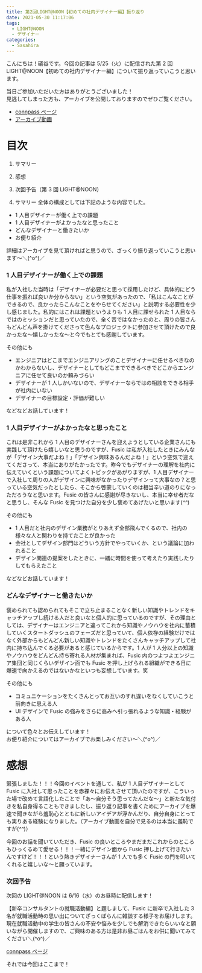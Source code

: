 ```yaml
---
title: 第2回LIGHT@NOON【初めての社内デザイナー編】振り返り
date: 2021-05-30 11:17:06
tags:
  - LIGHT@NOON
  - デザイナー
categories:
  - Sasahira
---
```


こんにちは！礒谷です。今回の記事は 5/25（火）に配信された第 2 回 LIGHT@NOON【初めての社内デザイナー編】について振り返っていこうと思います。<br>

当日ご参加いただいた方はありがとうございました！<br>
見逃してしまった方も、アーカイブを公開しておりますのでぜひご覧ください。

- [connpass ページ](https://fusic.connpass.com/event/211143/)
- [アーカイブ動画](https://www.youtube.com/watch?v=8SwpN7B3Na0)
<!-- more -->

# 目次

1. サマリー
2. 感想
3. 次回予告（第 3 回 LIGHT@NOON）

4. サマリー
   全体の構成としては下記のような内容でした。

- 1 人目デザイナーが働く上での課題
- 1 人目デザイナーがよかったなと思ったこと
- どんなデザイナーと働きたいか
- お便り紹介

詳細はアーカイブを見て頂ければと思うので、ざっくり振り返っていこうと思います〜＼(^o^)／

### 1 人目デザイナーが働く上での課題

私が入社した当時は「デザイナーが必要だと思って採用したけど、具体的にどう仕事を振れば良いか分からない」という空気があったので、「私はこんなことができるので、良かったらこんなことをやらせてください」と説明する必要性を少し感じました。私的にはこれは課題というよりも 1 人目に課せられた 1 人目ならではのミッションだと思っていたので、全く苦ではなかったのと、周りの皆さんもどんどん声を掛けてくださって色んなプロジェクトに参加させて頂けたので良かったな〜嬉しかったな〜と今でもとても感謝しています。

その他にも

- エンジニアはどこまでエンジニアリングのことデザイナーに任せるべきなのかわからないし、デザイナーとしてもどこまでできるべきでどこからエンジニアに任せて良いのか頼みづらい
- デザイナーが 1 人しかいないので、デザイナーならではの相談をできる相手が社内にいない
- デザイナーの目標設定・評価が難しい

などなどお話しています！

### 1 人目デザイナーがよかったなと思ったこと

これは是非これから 1 人目のデザイナーさんを迎えようとしている企業さんにも実践して頂けたら嬉しいなと思うのですが、Fusic は私が入社したときにみんなが「デザイン大事だよね！」「デザイン興味あるんだよね！」という空気で迎えてくださって、本当にありがたかったです。昨今でもデザイナーの理解を社内に伝えていくという課題についてよくトピックがあがりますが、1 人目デザイナーで入社して周りの人がデザインに興味がなかったりデザインって大事なの？と思っている空気だったとしたら、そこから啓蒙していくのは相当辛い道のりになっただろうなと思います。Fusic の皆さんに感謝が尽きないし、本当に幸せ者だなと思うし、そんな Fusic を見つけた自分を少し褒めてあげたいと思います(_^^_)

その他にも

- 1 人目だと社内のデザイン業務がとりあえず全部飛んでくるので、社内の様々な人と関わりを持てたことが良かった
- 会社としてデザイン部門はどういう方針でやっていくか、という議論に加われること
- デザイン関連の提案をしたときに、一緒に時間を使って考えたり実践したりしてもらえたこと

などなどお話しています！

### どんなデザイナーと働きたいか

褒められても認められてもそこで立ち止まることなく新しい知識やトレンドをキャッチアップし続ける人だと良いなと個人的に思っているのですが、その理由としては、デザイナーはエンジニアと違ってこれから知識やノウハウを社内に蓄積していくスタートダッシュのフェーズだと思っていて、個人依存の経験だけではなく外部からもどんどん新しい知識やトレンドをたくさんキャッチアップして社内に持ち込んでくる必要があると感じているからです。1 人が 1 人分以上の知識やノウハウをどんどん持ち寄れる人材が集まれば、Fusic 内のつよつよエンジニア集団と同じくらいデザイン面でも Fusic を押し上げられる組織ができる日に爆速で向かえるのではないかなといつも妄想しています。笑

その他にも

- コミュニケーションをたくさんとってお互いのすれ違いをなくしていこうと前向きに思える人
- UI デザインで Fusic の強みをさらに高みへ引っ張れるような知識・経験がある人

について色々とお伝えしています！<br>
お便り紹介についてはアーカイブでお楽しみください〜＼(^o^)／

# 感想

緊張しました！！！今回のイベントを通して、私が 1 人目デザイナーとして Fusic に入社して思ったことを赤裸々にお伝えさせて頂いたのですが、こういった場で改めて言語化したことで「あ〜自分そう思ってたんだな〜」と新たな気付きを私自身得ることもできましたし、振り返り記事を書くためにアーカイブを爆速で聞きながら羞恥心とともに新しいアイデアが浮かんだり、自分自身にとっても実りある経験になりました。（アーカイブ動画を自分で見るのは本当に羞恥ですが(_^^_)）<br>

今回のお話を聞いていただき、Fusic の良いところやまだまだこれからのところもひっくるめて愛せる！！！一緒にデザイン面から Fusic 押し上げて行きたいんですけど！！！という熱きデザイナーさんが 1 人でも多く Fusic の門を叩いてくれると嬉しいな〜と願っています。

### 次回予告

次回の LIGHT@NOON は 6/16（水）のお昼時に配信します！<br>

【新卒コンサルタントの就職活動編】と題しまして、Fusic に新卒で入社した 3 名が就職活動時の思い出についてざっくばらんに雑談する様子をお届けします。現在就職活動中の学生の皆さんの不安や悩みを少しでも解消できたらいいなと願いながら開催しますので、ご興味のある方は是非お昼ごはんをお供に聞いてみてください＼(^o^)／

[connpass ページ](https://fusic.connpass.com/event/214660/)

それでは今回はここまで！
